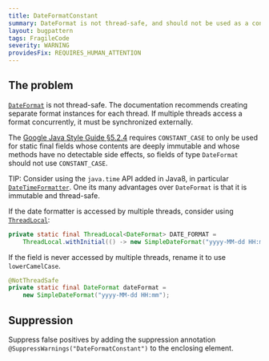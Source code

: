 ```yaml
---
title: DateFormatConstant
summary: DateFormat is not thread-safe, and should not be used as a constant field.
layout: bugpattern
tags: FragileCode
severity: WARNING
providesFix: REQUIRES_HUMAN_ATTENTION
---
```


<!--
*** AUTO-GENERATED, DO NOT MODIFY ***
To make changes, edit the @BugPattern annotation or the explanation in docs/bugpattern.
-->

## The problem
[`DateFormat`][] is not thread-safe. The documentation recommends creating
separate format instances for each thread. If multiple threads access a format
concurrently, it must be synchronized externally.

The [Google Java Style Guide §5.2.4][style] requires `CONSTANT_CASE` to only be
used for static final fields whose contents are deeply immutable and whose
methods have no detectable side effects, so fields of type `DateFormat` should
not use `CONSTANT_CASE`.

TIP: Consider using the `java.time` API added in Java8, in particular
[`DateTimeFormatter`][]. One its many advantages over `DateFormat` is that it is
immutable and thread-safe.

If the date formatter is accessed by multiple threads, consider using
[`ThreadLocal`][]:

```java
private static final ThreadLocal<DateFormat> DATE_FORMAT =
    ThreadLocal.withInitial(() -> new SimpleDateFormat("yyyy-MM-dd HH:mm"));

```

If the field is never accessed by multiple threads, rename it to use
`lowerCamelCase`.

```java
@NotThreadSafe
private static final DateFormat dateFormat =
    new SimpleDateFormat("yyyy-MM-dd HH:mm");

```

[`DateFormat`]: http://docs.oracle.com/javase/8/docs/api/java/text/DateFormat.html
[`ThreadLocal`]: http://docs.oracle.com/javase/8/docs/api/java/lang/ThreadLocal.html
[`DateTimeFormatter`]: https://docs.oracle.com/javase/8/docs/api/java/time/format/DateTimeFormatter.html

[style]: https://google.github.io/styleguide/javaguide.html#s5.2.4-constant-names

## Suppression
Suppress false positives by adding the suppression annotation `@SuppressWarnings("DateFormatConstant")` to the enclosing element.
